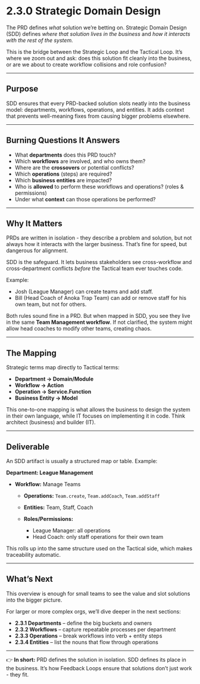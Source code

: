 # 2.3.0 Strategic Domain Design

The PRD defines *what* solution we’re betting on. Strategic Domain Design (SDD) defines *where that solution lives in the business* and *how it interacts with the rest of the system.*

This is the bridge between the Strategic Loop and the Tactical Loop. It’s where we zoom out and ask: does this solution fit cleanly into the business, or are we about to create workflow collisions and role confusion?

---

## Purpose

SDD ensures that every PRD-backed solution slots neatly into the business model: departments, workflows, operations, and entities. It adds context that prevents well-meaning fixes from causing bigger problems elsewhere.

---

## Burning Questions It Answers

* What **departments** does this PRD touch?
* Which **workflows** are involved, and who owns them?
* Where are the **crossovers** or potential conflicts?
* Which **operations** (steps) are required?
* Which **business entities** are impacted?
* Who is **allowed** to perform these workflows and operations? (roles & permissions)
* Under what **context** can those operations be performed?

---

## Why It Matters

PRDs are written in isolation - they describe a problem and solution, but not always how it interacts with the larger business. That’s fine for speed, but dangerous for alignment.

SDD is the safeguard. It lets business stakeholders see cross-workflow and cross-department conflicts *before* the Tactical team ever touches code.

Example:

* Josh (League Manager) can create teams and add staff.
* Bill (Head Coach of Anoka Trap Team) can add or remove staff for his own team, but not for others.

Both rules sound fine in a PRD. But when mapped in SDD, you see they live in the same **Team Management workflow**. If not clarified, the system might allow head coaches to modify other teams, creating chaos.

---

## The Mapping

Strategic terms map directly to Tactical terms:

* **Department → Domain/Module**
* **Workflow → Action**
* **Operation → Service.Function**
* **Business Entity → Model**

This one-to-one mapping is what allows the business to design the system in their own language, while IT focuses on implementing it in code. Think architect (business) and builder (IT).

---

## Deliverable

An SDD artifact is usually a structured map or table. Example:

**Department: League Management**

* **Workflow:** Manage Teams

  * **Operations:** `Team.create`, `Team.addCoach`, `Team.addStaff`
  * **Entities:** Team, Staff, Coach
  * **Roles/Permissions:**

    * League Manager: all operations
    * Head Coach: only staff operations for their own team

This rolls up into the same structure used on the Tactical side, which makes traceability automatic.

---

## What’s Next

This overview is enough for small teams to see the value and slot solutions into the bigger picture.

For larger or more complex orgs, we’ll dive deeper in the next sections:

* **2.3.1 Departments** – define the big buckets and owners
* **2.3.2 Workflows** – capture repeatable processes per department
* **2.3.3 Operations** – break workflows into verb + entity steps
* **2.3.4 Entities** – list the nouns that flow through operations

---

👉 **In short:** PRD defines the solution in isolation. SDD defines its place in the business. It’s how Feedback Loops ensure that solutions don’t just work - they fit.
